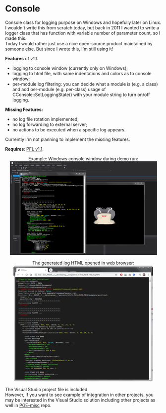 # Console
Console class for logging purpose on Windows and hopefully later on Linux.  
I wouldn't write this from scratch today, but back in 2011 I wanted to write a logger class that has function with variable number of parameter count, so I made this.  
Today I would rather just use a nice open-source product maintained by someone else. But since I wrote this, I'm still using it!

**Features** of v1.1:
 - logging to console window (currently only on Windows);
 - logging to html file, with same indentations and colors as to console window;
 - per-module log filtering: you can decide what a module is (e.g. a class) and add per-module (e.g. per-class) usage of CConsole::SetLoggingState() with your module string to turn on/off logging.

**Missing Features:**
 - no log file rotation implemented;
 - no log forwarding to external server;
 - no actions to be executed when a specific log appears.

Currently I'm not planning to implement the missing features.

**Requires**: [PFL v1.1](https://github.com/proof88/PFL).

<p align="center">
  Example: Windows console window during demo run:<br/>
  <a href="cconsole-shot-01.PNG" target="_blank"><img src="cconsole-shot-01.PNG" width="475" height="301"></a>
</p>
  
<p align="center">
  The generated log HTML opened in web browser:<br/>
  <a href="cconsole-shot-02.PNG" target="_blank"><img src="cconsole-shot-02.PNG" width="450" height="373"></a>
</p>

The Visual Studio project file is included.<br/>
However, if you want to see example of integration in other projects, you may be interested in the Visual Studio solution including other projects as well in [PGE-misc](https://github.com/proof88/PGE-misc) repo.
